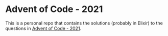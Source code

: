 # Advent of Code - 2021

This is a personal repo that contains the solutions (probably in Elixir) to the questions in [Advent of Code - 2021](https://adventofcode.com/2021).

